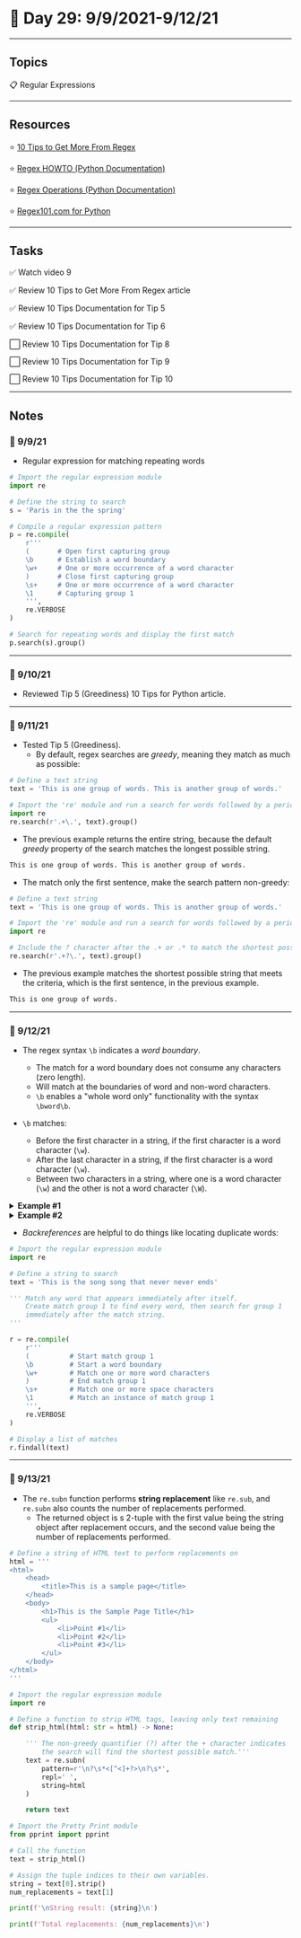 # :calendar: Day 29: 9/9/2021-9/12/21

---

## Topics

:clipboard: Regular Expressions

---

## Resources

:star: [10 Tips to Get More From Regex](https://pybit.es/articles/mastering-regex/)

:star: [Regex HOWTO (Python Documentation)](https://docs.python.org/3.7/howto/regex.html#regex-howto)

:star: [Regex Operations (Python Documentation)](https://docs.python.org/3.7/library/re.html)

:star: [Regex101.com for Python](https://regex101.com/#python)

---

## Tasks

:white_check_mark: Watch video 9

:white_check_mark: Review 10 Tips to Get More From Regex article

:white_check_mark: Review 10 Tips Documentation for Tip 5

:white_check_mark: Review 10 Tips Documentation for Tip 6

:white_large_square: Review 10 Tips Documentation for Tip 8

:white_large_square: Review 10 Tips Documentation for Tip 9

:white_large_square: Review 10 Tips Documentation for Tip 10

---

## Notes

### :notebook: 9/9/21

- Regular expression for matching repeating words

```python
# Import the regular expression module
import re

# Define the string to search
s = 'Paris in the the spring'

# Compile a regular expression pattern
p = re.compile(
    r'''
    (       # Open first capturing group
    \b      # Establish a word boundary
    \w+     # One or more occurrence of a word character
    )       # Close first capturing group
    \s+     # One or more occurrence of a word character
    \1      # Capturing group 1
    ''',
    re.VERBOSE
)

# Search for repeating words and display the first match
p.search(s).group()
```

---

### :notebook: 9/10/21

- Reviewed Tip 5 (Greediness) 10 Tips for Python article.

---

### :notebook: 9/11/21

- Tested Tip 5 (Greediness).
    - By default, regex searches are _greedy_, meaning they match as much as possible:

```python
# Define a text string
text = 'This is one group of words. This is another group of words.'

# Import the 're' module and run a search for words followed by a period.
import re
re.search(r'.+\.', text).group()
```

- The previous example returns the entire string, because the default  _greedy_ property of the search matches the longest possible string.

```bash
This is one group of words. This is another group of words.
```

- The match only the first sentence, make the search pattern non-greedy:

```python
# Define a text string
text = 'This is one group of words. This is another group of words.'

# Import the 're' module and run a search for words followed by a period.
import re

# Include the ? character after the .+ or .* to match the shortest possible 
re.search(r'.+?\.', text).group()
```

- The previous example matches the shortest possible string that meets the criteria, which is the first sentence, in the previous example.

```bash
This is one group of words.
```

---

### :notebook: 9/12/21

- The regex syntax `\b` indicates a _word boundary_.
    - The match for a word boundary does not consume any characters (zero length).
    - Will match at the boundaries of word and non-word characters.
    - `\b` enables a "whole word only" functionality with the syntax `\bword\b`.

- `\b` matches:
    - Before the first character in a string, if the first character is a word character (`\w`).
    - After the last character in a string, if the first character is a word character (`\w`).
    - Between two characters in a string, where one is a word character (`\w`) and the other is not a word character (`\W`).

<details><summary><b>Example #1</b></summary>

```python
# Import the regular expression module
import re

# Define a string to search
text = 'This is a thrilling episode to thrash about in the bath through Thursday.'

# Match every instance of 'th' and 'Th' when preceded by a non-word character.
r = re.compile(
    r'''
    \b         # Start a word boundary
    [tT]h      # Literal th or Th
    ''',
    re.VERBOSE
)

# Display a list of matches
r.findall(text)
```

</details>

<details><summary><b>Example #2</b></summary>

```python
# Import the regular expression module
import re

# Define a string to search
text = 'This is a thrilling episode to thrash about in the bath through Thursday.'

# Match every instance of 'th' and 'Th' when followed by a non-word character.
re.search(r'[tT]h\b', text)
```

</details>

- _Backreferences_ are helpful to do things like locating duplicate words:

```python
# Import the regular expression module
import re

# Define a string to search
text = 'This is the song song that never never ends'

''' Match any word that appears immediately after itself.
    Create match group 1 to find every word, then search for group 1
    immediately after the match string.
'''

r = re.compile(
    r'''
    (          # Start match group 1
    \b         # Start a word boundary
    \w+        # Match one or more word characters
    )          # End match group 1
    \s+        # Match one or more space characters
    \1         # Match an instance of match group 1
    ''',
    re.VERBOSE
)

# Display a list of matches
r.findall(text)

```

---

### :notebook: 9/13/21

- The `re.subn` function performs **string replacement** like `re.sub`, and `re.subn` also counts the number of replacements performed.
    - The returned object is s 2-tuple with the first value being the string object after replacement occurs, and the second value being the number of replacements performed.

```python
# Define a string of HTML text to perform replacements on
html = '''
<html>
    <head>
        <title>This is a sample page</title>
    </head>
    <body>
        <h1>This is the Sample Page Title</h1>
        <ul>
            <li>Point #1</li>
            <li>Point #2</li>
            <li>Point #3</li>
        </ul>
    </body>
</html>
'''

# Import the regular expression module
import re

# Define a function to strip HTML tags, leaving only text remaining
def strip_html(html: str = html) -> None:

    ''' The non-greedy quantifier (?) after the + character indicates
        the search will find the shortest possible match.'''
    text = re.subn(
        pattern=r'\n?\s*<[^<]+?>\n?\s*',
        repl=' ',
        string=html
    )

    return text

# Import the Pretty Print module
from pprint import pprint

# Call the function
text = strip_html()

# Assign the tuple indices to their own variables.
string = text[0].strip()
num_replacements = text[1]

print(f'\nString result: {string}\n')

print(f'Total replacements: {num_replacements}\n')
```
